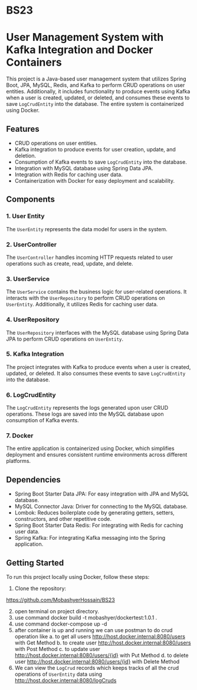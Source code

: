 # BS23


# User Management System with Kafka Integration and Docker Containers

This project is a Java-based user management system that utilizes Spring Boot, JPA, MySQL, Redis, and Kafka to perform CRUD operations on user entities. Additionally, it includes functionality to produce events using Kafka when a user is created, updated, or deleted, and consumes these events to save `LogCrudEntity` into the database. The entire system is containerized using Docker.

## Features

- CRUD operations on user entities.
- Kafka integration to produce events for user creation, update, and deletion.
- Consumption of Kafka events to save `LogCrudEntity` into the database.
- Integration with MySQL database using Spring Data JPA.
- Integration with Redis for caching user data.
- Containerization with Docker for easy deployment and scalability.

## Components

### 1. User Entity
The `UserEntity` represents the data model for users in the system.

### 2. UserController
The `UserController` handles incoming HTTP requests related to user operations such as create, read, update, and delete.

### 3. UserService
The `UserService` contains the business logic for user-related operations. It interacts with the `UserRepository` to perform CRUD operations on `UserEntity`. Additionally, it utilizes Redis for caching user data.

### 4. UserRepository
The `UserRepository` interfaces with the MySQL database using Spring Data JPA to perform CRUD operations on `UserEntity`.

### 5. Kafka Integration
The project integrates with Kafka to produce events when a user is created, updated, or deleted. It also consumes these events to save `LogCrudEntity` into the database.

### 6. LogCrudEntity
The `LogCrudEntity` represents the logs generated upon user CRUD operations. These logs are saved into the MySQL database upon consumption of Kafka events.

### 7. Docker
The entire application is containerized using Docker, which simplifies deployment and ensures consistent runtime environments across different platforms.

## Dependencies

- Spring Boot Starter Data JPA: For easy integration with JPA and MySQL database.
- MySQL Connector Java: Driver for connecting to the MySQL database.
- Lombok: Reduces boilerplate code by generating getters, setters, constructors, and other repetitive code.
- Spring Boot Starter Data Redis: For integrating with Redis for caching user data.
- Spring Kafka: For integrating Kafka messaging into the Spring application.

## Getting Started

To run this project locally using Docker, follow these steps:

1. Clone the repository:

https://github.com/MobashyerHossain/BS23

2. open terminal on project directory.
3. use command docker build -t mobashyer/dockertest:1.0.1 .
4. use command docker-compose up -d
5. after container is up and running we can use postman to do crud operation like
    a. to get all users http://host.docker.internal:8080/users with Get Method
    b. to create user http://host.docker.internal:8080/users with Post Method
    c. to update user http://host.docker.internal:8080/users/{id} with Put Method
    d. to delete user http://host.docker.internal:8080/users/{id} with Delete Method
6. We can view the `LogCrud` records which keeps tracks of all the crud operations of `UserEntity` data using http://host.docker.internal:8080/logCruds
